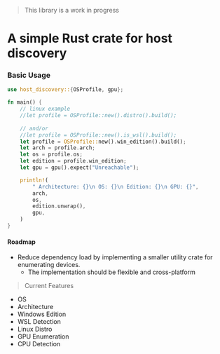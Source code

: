 > This library is a work in progress

# A simple Rust crate for host discovery

### Basic Usage
```rust
use host_discovery::{OSProfile, gpu};

fn main() {
    // linux example
    //let profile = OSProfile::new().distro().build();
    
    // and/or
    //let profile = OSProfile::new().is_wsl().build();
    let profile = OSProfile::new().win_edition().build();
    let arch = profile.arch;
    let os = profile.os;
    let edition = profile.win_edition;
    let gpu = gpu().expect("Unreachable");

    println!(
        " Architecture: {}\n OS: {}\n Edition: {}\n GPU: {}", 
        arch,
        os,
        edition.unwrap(),
        gpu,
    )
}
```

#### Roadmap
- Reduce dependency load by implementing a smaller utility crate for enumerating devices.
    - The implementation should be flexible and cross-platform 

> Current Features

- OS
- Architecture
- Windows Edition
- WSL Detection
- Linux Distro
- GPU Enumeration
- CPU Detection
